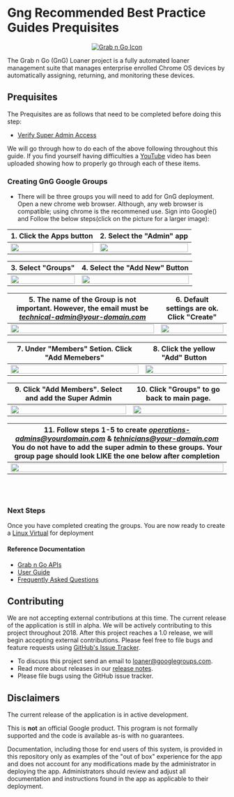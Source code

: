 <!-- mdformat off(GitHub header) -->
Gng Recommended Best Practice Guides Prequisites
======
<!-- mdformat on -->

<p align="center">
  <a href="#grabngo--">
    <img src="https://storage.googleapis.com/gngloaners/gnglogo.png" alt="Grab n Go Icon" />
  </a>
</p>

The Grab n Go (GnG) Loaner project is a fully automated loaner management suite
that manages enterprise enrolled Chrome OS devices by automatically assigning,
returning, and monitoring these devices.


## Prequisites

The Prequisites are as follows that need to be completed before doing this step: 
*	[Verify Super Admin Access](https://github.com/kid-yume/gnglinuxdeployment/tree/dev/docs/deployment/prerequisites/verifysuperadminaccess)


We will go through how to do each of the above following throughout this guide. If you find yourself having difficulties a
[YouTube](google.com) video has been uploaded showing how to properly go through each of these items. 


### Creating GnG Google Groups
*	 There will be three groups you will need to add for GnG deployment.
Open a new chrome web browser. Although, any web browser is compatible;
using chrome is the recommened use. Sign into Google() and 
Follow the below steps(click on the picture for a larger image):


 
**1.**	Click the Apps button       |**2.**  Select the "Admin" app
:-------------------------:|:-------------------------:
<a href="https://storage.googleapis.com/gngloaner-compwalkt/Comprehensive%20Walkthrough/group%20creation/JPG/pic1.jpg"><img src="https://storage.googleapis.com/gngloaner-compwalkt/Comprehensive%20Walkthrough/group%20creation/JPG/pic1%4050%25.jpg" style="width:100%"/></a> |  <a href="https://storage.googleapis.com/gngloaner-compwalkt/Comprehensive%20Walkthrough/group%20creation/JPG/pic2.jpg"><img src="https://storage.googleapis.com/gngloaner-compwalkt/Comprehensive%20Walkthrough/group%20creation/JPG/pic2%4050%25.jpg" style="width:100%"/></a>


**3.**	Select "Groups"       |**4.**  Select the "Add New" Button
:-------------------------:|:-------------------------:
<a href="https://storage.googleapis.com/gngloaner-compwalkt/Comprehensive%20Walkthrough/group%20creation/JPG/pic3.jpg"><img src="https://storage.googleapis.com/gngloaner-compwalkt/Comprehensive%20Walkthrough/group%20creation/JPG/pic3%4050%25.jpg" style="width:100%"/></a> |  <a href="https://storage.googleapis.com/gngloaner-compwalkt/Comprehensive%20Walkthrough/group%20creation/JPG/pic4%4050%25.jpg"><img src="https://storage.googleapis.com/gngloaner-compwalkt/Comprehensive%20Walkthrough/group%20creation/JPG/pic4.jpg" style="width:100%"/></a>


**5.**	The name of the Group is not important. However, the email must be *technical-admin@your-domain.com*       |**6.**  Default settings are ok. Click "Create"
:-------------------------:|:-------------------------:
 <a href="https://storage.googleapis.com/gngloaner-compwalkt/Comprehensive%20Walkthrough/group%20creation/JPG/pic5.jpg"><img src="https://storage.googleapis.com/gngloaner-compwalkt/Comprehensive%20Walkthrough/group%20creation/JPG/pic5%4050%25.jpg" style="width:100%"/></a> |  <a href="https://storage.googleapis.com/gngloaner-compwalkt/Comprehensive%20Walkthrough/group%20creation/JPG/pic6.jpg"><img src="https://storage.googleapis.com/gngloaner-compwalkt/Comprehensive%20Walkthrough/group%20creation/JPG/pic6%4050%25.jpg" style="width:100%"/></a>
 
 
 
 **7.**	Under "Members" Setion. Click "Add  Memebers"        |**8.**  Click the yellow "Add" Button
:-------------------------:|:-------------------------:
<a href="https://storage.googleapis.com/gngloaner-compwalkt/Comprehensive%20Walkthrough/group%20creation/JPG/pic7.jpg"><img src="https://storage.googleapis.com/gngloaner-compwalkt/Comprehensive%20Walkthrough/group%20creation/JPG/pic7%4050%25.jpg" style="width:100%"/></a> |  <a href="https://storage.googleapis.com/gngloaner-compwalkt/Comprehensive%20Walkthrough/group%20creation/JPG/pic8.jpg"><img src="https://storage.googleapis.com/gngloaner-compwalkt/Comprehensive%20Walkthrough/group%20creation/JPG/pic8%4050%25.jpg" style="width:100%"/></a> 


**9.**	Click "Add Members". Select and add the Super Admin        |**10.**  Click "Groups" to go back to main page. 
:-------------------------:|:-------------------------:
<a href="https://storage.googleapis.com/gngloaner-compwalkt/Comprehensive%20Walkthrough/group%20creation/JPG/pic9.jpg"><img src="https://storage.googleapis.com/gngloaner-compwalkt/Comprehensive%20Walkthrough/group%20creation/JPG/pic9%4050%25.jpg" style="width:100%"/></a> |  <a href="https://storage.googleapis.com/gngloaner-compwalkt/Comprehensive%20Walkthrough/group%20creation/JPG/pic10.jpg"><img src="https://storage.googleapis.com/gngloaner-compwalkt/Comprehensive%20Walkthrough/group%20creation/JPG/pic10%4050%25.jpg" style="width:100%"/></a> 


**11.**	Follow steps 1-5 to create *operations-admins@yourdomain.com* & *tehnicians@your-domain.com*  You do not have to add the super admin to these groups. Your group page should look LIKE the one below after completion   |
:-------------------------:|
<a href="https://storage.googleapis.com/gngloaner-compwalkt/Comprehensive%20Walkthrough/group%20creation/JPG/pic10.jpg"><img src="https://storage.googleapis.com/gngloaner-compwalkt/Comprehensive%20Walkthrough/group%20creation/JPG/pic10.jpg" style="width:100%"/></a> | 


<br></br>

### Next Steps
Once you have completed creating the groups.  You are now ready 
to create a [Linux Virtual](https://github.com/kid-yume/gnglinuxdeployment/tree/dev/docs/deployment/prerequisites/virtualmachinecreation)
 for deployment  
  
#### Reference Documentation

-   [Grab n Go APIs](docs/gng_apis.md)
-   [User Guide](docs/user_guide.md)
-   [Frequently Asked
    Questions](docs/faq.md)

## Contributing

We are not accepting external contributions at this time. The current release of
the application is still in alpha. We will be actively contributing to this
project throughout 2018. After this project reaches a 1.0 release, we will begin
accepting external contributions. Please feel free to file bugs and feature
requests using [GitHub's Issue
Tracker](https://github.com/google/loaner/issues).

* To discuss this project send an email to loaner@googlegroups.com.
* Read more about releases in our [release notes](docs/release_notes.md).
* Please file bugs using the GitHub issue tracker.


## Disclaimers

The current release of the application is in active development.

This is **not** an official Google product. This program is not formally
supported and the code is available as-is with no guarantees.

Documentation, including those for end users of this system, is provided in this
repository only as examples of the "out of box" experience for the app and does
not account for any modifications made by the administrator in deploying the
app. Administrators should review and adjust all documentation and instructions
found in the app as applicable to their deployment.
